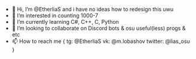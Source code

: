 - 👋 Hi, I’m @EtherliaS and i have no ideas how to redesign this uwu
- 👀 I’m interested in counting 1000-7
- 🌱 I’m currently learning C#, C++, C, Python
- 💞️ I’m looking to collaborate on Discord bots & osu useful(less) progs & etc
- 📫 How to reach me 
{
  tg: @EtherliaS
  vk: @m.lobashov
  twitter: @lias_osu
}

<!---
EtherliaS/EtherliaS is a ✨ special ✨ repository because its `README.md` (this file) appears on your GitHub profile.
You can click the Preview link to take a look at your changes.
--->
